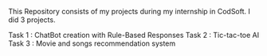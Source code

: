 This Repository consists of my projects during my internship in CodSoft.
I did 3 projects.

Task 1 : ChatBot creation with Rule-Based Responses
Task 2 : Tic-tac-toe AI
Task 3 : Movie and songs recommendation system
